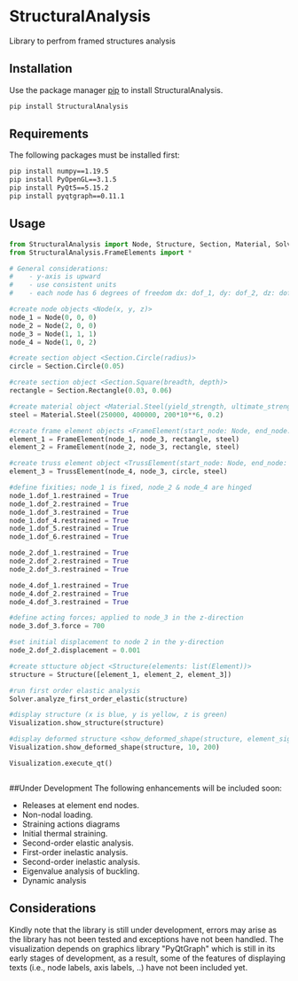 # StructuralAnalysis
 Library to perfrom framed structures analysis

## Installation

Use the package manager [pip](https://pip.pypa.io/en/stable/) to install StructuralAnalysis.

```bash
pip install StructuralAnalysis
```

## Requirements
The following packages must be installed first:

```bash
pip install numpy==1.19.5
pip install PyOpenGL==3.1.5
pip install PyQt5==5.15.2
pip install pyqtgraph==0.11.1
```
## Usage

```python
from StructuralAnalysis import Node, Structure, Section, Material, Solver, Visualization
from StructuralAnalysis.FrameElements import *

# General considerations:
#    - y-axis is upward
#    - use consistent units
#    - each node has 6 degrees of freedom dx: dof_1, dy: dof_2, dz: dof_3, rx: dof_4, ry: dof_5, rz: dof_6

#create node objects <Node(x, y, z)>
node_1 = Node(0, 0, 0)
node_2 = Node(2, 0, 0)
node_3 = Node(1, 1, 1)
node_4 = Node(1, 0, 2)

#create section object <Section.Circle(radius)>
circle = Section.Circle(0.05)

#create section object <Section.Square(breadth, depth)>
rectangle = Section.Rectangle(0.03, 0.06)

#create material object <Material.Steel(yield_strength, ultimate_strength, modulus_of_elasticity. poissons_ratio)>
steel = Material.Steel(250000, 400000, 200*10**6, 0.2)

#create frame element objects <FrameElement(start_node: Node, end_node: Node, section: Section, material: Material)>
element_1 = FrameElement(node_1, node_3, rectangle, steel)
element_2 = FrameElement(node_2, node_3, rectangle, steel)

#create truss element object <TrussElement(start_node: Node, end_node: Node, section: Section, material: Material)>
element_3 = TrussElement(node_4, node_3, circle, steel)

#define fixities; node_1 is fixed, node_2 & node_4 are hinged
node_1.dof_1.restrained = True
node_1.dof_2.restrained = True
node_1.dof_3.restrained = True
node_1.dof_4.restrained = True
node_1.dof_5.restrained = True
node_1.dof_6.restrained = True

node_2.dof_1.restrained = True
node_2.dof_2.restrained = True
node_2.dof_3.restrained = True

node_4.dof_1.restrained = True
node_4.dof_2.restrained = True
node_4.dof_3.restrained = True

#define acting forces; applied to node_3 in the z-direction
node_3.dof_3.force = 700

#set initial displacement to node 2 in the y-direction
node_2.dof_2.displacement = 0.001

#create sttucture object <Structure(elements: list(Element))>
structure = Structure([element_1, element_2, element_3])

#run first order elastic analysis
Solver.analyze_first_order_elastic(structure)

#display structure (x is blue, y is yellow, z is green)
Visualization.show_structure(structure)

#display deformed structure <show_deformed_shape(structure, element_signments, scale)> (displayed in red)
Visualization.show_deformed_shape(structure, 10, 200)

Visualization.execute_qt()



```

##Under Development
The following enhancements will be included soon:
 * Releases at element end nodes.
 * Non-nodal loading.
 * Straining actions diagrams
 * Initial thermal straining.
 * Second-order elastic analysis.
 * First-order inelastic analysis.
 * Second-order inelastic analysis.
 * Eigenvalue analysis of buckling.
 * Dynamic analysis
 
## Considerations
Kindly note that the library is still under development, errors may arise as
the library has not been tested and exceptions have not been handled. The visualization depends on graphics library 
"PyQtGraph" which is still in its early stages of development, as a result, some of the features of displaying texts
(i.e., node labels, axis labels, ..) have not been included yet.

